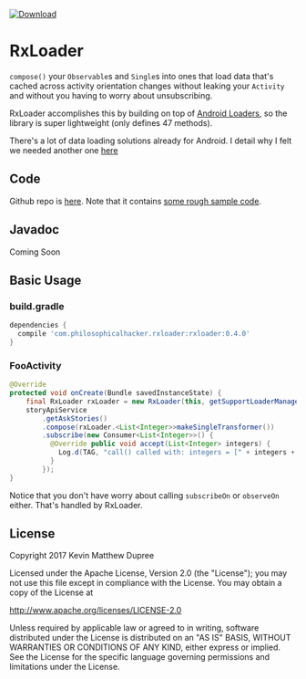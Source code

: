 [ ![Download](https://api.bintray.com/packages/kmdupr33/RxLoader/com.philosophicalhacker.rxloader%3Arxloader/images/download.svg) ](https://bintray.com/kmdupr33/RxLoader/com.philosophicalhacker.rxloader%3Arxloader/_latestVersion)

# RxLoader

`compose()` your `Observable`s and `Single`s into ones that load data that's cached across activity orientation changes without leaking your `Activity` and without you having to worry about unsubscribing.

RxLoader accomplishes this by building on top of [Android Loaders](https://developer.android.com/guide/components/loaders.html), so the library is super lightweight (only defines 47 methods).

There's a lot of data loading solutions already for Android. I detail why I felt we needed another one [here](http://www.philosophicalhacker.com/post/rxloader-boilerplate-free-data-loading-with-loaders-and-rxjava)

## Code

Github repo is [here](https://github.com/kmdupr33/RxLoader). Note that it contains [some rough sample code](https://github.com/kmdupr33/RxLoader/tree/master/sample).

## Javadoc

Coming Soon

## Basic Usage

### build.gradle

```groovy
dependencies {
  compile 'com.philosophicalhacker.rxloader:rxloader:0.4.0'
}  
```

### FooActivity

```java
@Override
protected void onCreate(Bundle savedInstanceState) {
    final RxLoader rxLoader = new RxLoader(this, getSupportLoaderManager());
    storyApiService
        .getAskStories()
        .compose(rxLoader.<List<Integer>>makeSingleTransformer())
        .subscribe(new Consumer<List<Integer>>() {
          @Override public void accept(List<Integer> integers) {
            Log.d(TAG, "call() called with: integers = [" + integers + "]");
          }
        });
}
```

Notice that you don't have worry about calling `subscribeOn` or `observeOn` either. That's handled by RxLoader.

## License

Copyright 2017 Kevin Matthew Dupree

Licensed under the Apache License, Version 2.0 (the "License"); you may not use this file except in compliance with the License. You may obtain a copy of the License at

http://www.apache.org/licenses/LICENSE-2.0

Unless required by applicable law or agreed to in writing, software distributed under the License is distributed on an "AS IS" BASIS, WITHOUT WARRANTIES OR CONDITIONS OF ANY KIND, either express or implied. See the License for the specific language governing permissions and limitations under the License.
